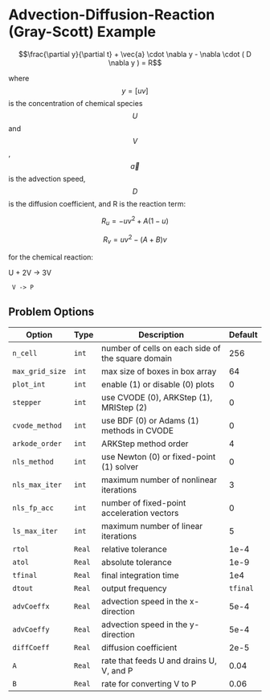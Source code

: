 # Advection-Diffusion-Reaction (Gray-Scott) Example

$$\frac{\partial y}{\partial t} + \vec{a} \cdot \nabla y -  \nabla \cdot ( D \nabla y ) = R$$

where $$y = [u v]$$ is the concentration of chemical species $$U$$ and $$V$$,
$$\vec{a}$$ is the advection speed, $$D$$ is the diffusion coefficient, and R is
the reaction term:

$$R_u = - u v^2 + A (1-u)$$

$$R_v =   u v^2 - (A + B) v$$

for the chemical reaction:

U + 2V -> 3V

     V -> P

## Problem Options

| Option          | Type   | Description                                        | Default  |
| ----------------|--------|----------------------------------------------------|----------|
| `n_cell`        | `int`  | number of cells on each side of the square domain  | 256      |
| `max_grid_size` | `int`  | max size of boxes in box array                     | 64       |
| `plot_int`      | `int`  | enable (1) or disable (0) plots                    | 0        |
| `stepper`       | `int`  | use CVODE (0), ARKStep (1), MRIStep (2)            | 0        |
| `cvode_method`  | `int`  | use BDF (0) or Adams (1) methods in CVODE          | 0        |
| `arkode_order`  | `int`  | ARKStep method order                               | 4        |
| `nls_method`    | `int`  | use Newton (0) or fixed-point (1) solver           | 0        |
| `nls_max_iter`  | `int`  | maximum number of nonlinear iterations             | 3        |
| `nls_fp_acc`    | `int`  | number of fixed-point acceleration vectors         | 0        |
| `ls_max_iter`   | `int`  | maximum number of linear iterations                | 5        |
| `rtol`          | `Real` | relative tolerance                                 | 1e-4     |
| `atol`          | `Real` | absolute tolerance                                 | 1e-9     |
| `tfinal`        | `Real` | final integration time                             | 1e4      |
| `dtout`         | `Real` | output frequency                                   | `tfinal` |
| `advCoeffx`     | `Real` | advection speed in the x-direction                 | 5e-4     |
| `advCoeffy`     | `Real` | advection speed in the y-direction                 | 5e-4     |
| `diffCoeff`     | `Real` | diffusion coefficient                              | 2e-5     |
| `A`             | `Real` | rate that feeds U and drains U, V, and P           | 0.04     |
| `B`             | `Real` | rate for converting V to P                         | 0.06     |
